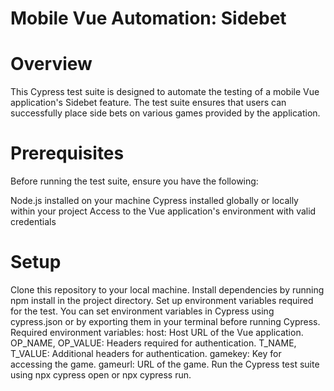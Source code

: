 # Mobile Vue Automation: Sidebet
# Overview
This Cypress test suite is designed to automate the testing of a mobile Vue application's Sidebet feature. The test suite ensures that users can successfully place side bets on various games provided by the application.

# Prerequisites
Before running the test suite, ensure you have the following:

Node.js installed on your machine
Cypress installed globally or locally within your project
Access to the Vue application's environment with valid credentials
# Setup
Clone this repository to your local machine.
Install dependencies by running npm install in the project directory.
Set up environment variables required for the test. You can set environment variables in Cypress using cypress.json or by exporting them in your terminal before running Cypress. Required environment variables:
host: Host URL of the Vue application.
OP_NAME, OP_VALUE: Headers required for authentication.
T_NAME, T_VALUE: Additional headers for authentication.
gamekey: Key for accessing the game.
gameurl: URL of the game.
Run the Cypress test suite using npx cypress open or npx cypress run.
